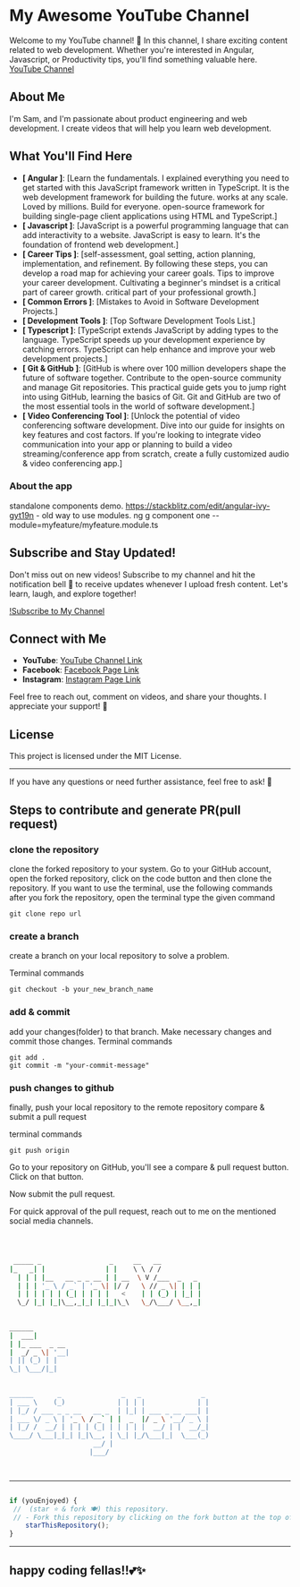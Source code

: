 # My Awesome YouTube Channel

Welcome to my YouTube channel! 🎉 In this channel, I share exciting content related to web development. Whether you're interested in Angular, Javascript, or Productivity tips, you'll find something valuable here.
[YouTube Channel](http://youtube.com/@neweraofcoding)

## About Me

I'm Sam, and I'm passionate about product engineering and web development. I create videos that will help you learn web development.

## What You'll Find Here

- **[ Angular ]**: [Learn the fundamentals. I explained everything you need to get started with this JavaScript framework written in TypeScript. It is the web development framework for building the future. works at any scale. Loved by millions. Build for everyone.  open-source framework for building single-page client applications using HTML and TypeScript.]
- **[ Javascript ]**: [JavaScript is a powerful programming language that can add interactivity to a website. JavaScript is easy to learn. It's the foundation of frontend web development.]
- **[ Career Tips ]**: [self-assessment, goal setting, action planning, implementation, and refinement. By following these steps, you can develop a road map for achieving your career goals. Tips to improve your career development. Cultivating a beginner's mindset is a critical part of career growth. critical part of your professional growth.]
- **[ Common Errors ]**: [Mistakes to Avoid in Software Development Projects.]
- **[ Development Tools ]**: [Top Software Development Tools List.]
- **[ Typescript ]**: [TypeScript extends JavaScript by adding types to the language. TypeScript speeds up your development experience by catching errors. TypeScript can help enhance and improve your web development projects.]
- **[ Git & GitHub ]**: [GitHub is where over 100 million developers shape the future of software together. Contribute to the open-source community and manage Git repositories. This practical guide gets you to jump right into using GitHub, learning the basics of Git. Git and GitHub are two of the most essential tools in the world of software development.]
- **[ Video Conferencing Tool ]**: [Unlock the potential of video conferencing software development. Dive into our guide for insights on key features and cost factors.  If you're looking to integrate video communication into your app or planning to build a video streaming/conference app from scratch, create a fully customized audio & video conferencing app.]

### About the app
standalone components demo.
https://stackblitz.com/edit/angular-ivy-gyt19n - old way to use modules.
ng g component one --module=myfeature/myfeature.module.ts

## Subscribe and Stay Updated!

Don't miss out on new videos! Subscribe to my channel and hit the notification bell 🔔 to receive updates whenever I upload fresh content. Let's learn, laugh, and explore together!

[!Subscribe to My Channel](http://youtube.com/@neweraofcoding)

## Connect with Me

- **YouTube**: [YouTube Channel Link](http://youtube.com/@neweraofcoding)
- **Facebook**: [Facebook Page Link](https://www.facebook.com/learnangular2plus/)
- **Instagram**: [Instagram Page Link](https://www.instagram.com/angular_development/)

Feel free to reach out, comment on videos, and share your thoughts. I appreciate your support! 🙌

## License

This project is licensed under the MIT License.

---

If you have any questions or need further assistance, feel free to ask! 🚀

##  Steps to contribute and generate PR(pull request)

 ###  clone the repository
clone the forked repository to your system. Go to your GitHub account, open the forked repository, click on the code button and then clone the repository.
If you want to use the terminal, use the following commands after you fork the repository, open the terminal type the given command
```
git clone repo url
```
### create a branch
 create a branch on your local repository to solve a problem.

Terminal commands
```
git checkout -b your_new_branch_name
```   
###   add & commit
add your changes(folder) to that branch.
Make necessary changes and commit those changes. Terminal commands
```
git add .
git commit -m "your-commit-message"
```
### push changes to github
finally, push your local repository to the remote repository compare & submit a pull request

terminal commands
```
git push origin 
```
Go to your repository on GitHub, you'll see a compare & pull request button. Click on that button.

Now submit the pull request.
   
For quick approval of the pull request, reach out to me on the mentioned social media channels.
```bash



 _____ _                 _     __   __            
|_   _| |               | |    \ \ / /            
  | | | |__   __ _ _ __ | | __  \ V /___  _   _   
  | | | '_ \ / _` | '_ \| |/ /   \ // _ \| | | |  
  | | | | | | (_| | | | |   <    | | (_) | |_| |  
  \_/ |_| |_|\__,_|_| |_|_|\_\   \_/\___/ \__,_|  
                                                  
                                                  
______                                            
|  ___|                                           
| |_ ___  _ __                                    
|  _/ _ \| '__|                                   
| || (_) | |                                      
\_| \___/|_|                                      
                                                  
                                                  
______      _               _   _               _ 
| ___ \    (_)             | | | |             | |
| |_/ / ___ _ _ __   __ _  | |_| | ___ _ __ ___| |
| ___ \/ _ \ | '_ \ / _` | |  _  |/ _ \ '__/ _ \ |
| |_/ /  __/ | | | | (_| | | | | |  __/ | |  __/_|
\____/ \___|_|_| |_|\__, | \_| |_/\___|_|  \___(_)
                     __/ |                        
                    |___/                         

 


```
---------
```javascript

if (youEnjoyed) {
 //  (star ⭐ & fork 🍽️) this repository.
 // - Fork this repository by clicking on the fork button at the top of this page. This will create a copy of this repository in your account.
    starThisRepository();
}

```
---------
happy coding fellas!!💕✨
-----------
 






